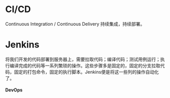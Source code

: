 # CI/CD



Continuous Integration / Continuous Delivery 持续集成，持续部署。



# Jenkins

将我们开发的代码部署到服务器上，需要拉取代码；编译代码；测试用例运行；执行编译完成的代码等一系列繁琐的操作。这些步骤多是固定的，固定的分支拉取代码，固定的打包命令，固定的执行脚本。Jenkins便是将这一些列的操作自动化了。



#### DevOps